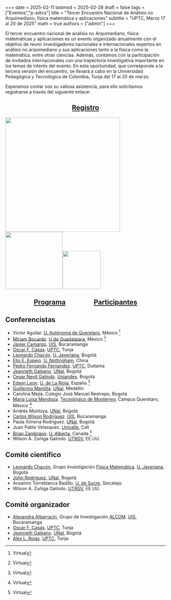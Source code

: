 +++
date      = 2025-02-11
lastmod   = 2025-02-28
draft     = false
tags      = ["Eventos","p-adics"]
title     = "Tercer Encuentro Nacional de Análisis no Arquimediano, física matemática y aplicaciones"
subtitle  = "UPTC, Marzo 17 al 20 de 2025"
math      = true
authors   = ["admin"]
+++


El tercer encuentro nacional de análisis no Arquimediano, física matemáticas y aplicaciones es un evento organizado anualmente con el objetivo de reunir investigadores nacionales e internacionales expertos en análisis no arquimediano y sus aplicaciones tanto a la física como la matemática, entre otras ciencias. Además, contamos con la participación de invitados internacionales con una trayectoria investigativa importante en los temas de interés del evento. En esta oportunidad, que corresponde a la tercera versión del encuentro, se llevará a cabo en la Universidad Pedagógica y Tecnológica de  Colombia, Tunja del 17 al 20 de marzo. <br>

Esperamos contar son su valiosa asistencia, para ello solicitamos registrarse a través del siguiente enlace:

<center>
    <h2> <a href="https://docs.google.com/forms/d/e/1FAIpQLSdiHf-ROVnc-1_yX0CRUYL0p6ZcLbSZ-N7Az5PEnimViZwyeQ/viewform?usp=header">Registro</a> </h2>
</center>


<p><img src="https://www.uptc.edu.co/export/sites/default/facultades/f_derecho/programas/convenios/img/uptc_unal.png" alt="" width="360"><img src="https://www3.uis.edu.co/wp-content/uploads/2022/09/2560px-Universidad_Industrial_de_Santander_logo.svg_-1.png" alt="" width="180"><img src="https://seeklogo.com/images/P/pontificia-universidad-javeriana-logo-D073FD2B47-seeklogo.com.png" alt="" width="120">
</p>


<center>
<h2> <a href="https://matematicas.netlify.app/post/padicos3/programa/">Programa</a> &emsp;&emsp;&emsp;&emsp;<a href="https://matematicas.netlify.app/post/padicos3/participantes/">Participantes</a> </h2>
</center>


<!--
## &emsp;&emsp;&emsp;&emsp;&emsp;&emsp;&emsp;&emsp;&emsp;&emsp;&emsp;&emsp;&emsp;&emsp;&emsp;&emsp;  [Programa]()  [Participantes]()
-->

## Conferencistas

* Victor Aguilar. [U. Autónoma de Queretaro](https://www.uaq.mx/), México [^1]
* [Miriam Bocardo](https://academicos.cucei.udg.mx/academicos/2962419). [U de Guadalajara](https://www.udg.mx/), México [^1]
* [Javier Camargo](https://profesores.uis.edu.co/javier-enrique-camargo-garcia-es/). [UIS](https://uis.edu.co/es/), Bucaramanga
* [Oscar F. Casas](https://matematicas.netlify.app/authors/casas-o/). [UPTC](https://www.uptc.edu.co/sitio/portal/), Tunja
* [Leonardo Chacón](https://perfilesycapacidades.javeriana.edu.co/en/persons/leonardo.chacon). [U. Javeriana](https://www.javeriana.edu.co/inicio), Bogotá
* [Elio E. Espejo](https://research.nottingham.edu.cn/en/persons/elio-eduardo-espejo-arenas). [U. Nottingham](https://www.nottingham.edu.cn/en/index.aspx), China
* [Pedro Fernando Fernandez](https://sites.google.com/view/pedrofernandofernandezespinosa/home). [UPTC](https://www.uptc.edu.co/sitio/portal/), Duitama
* [Jeanneth Galeano](http://www.hermes.unal.edu.co/pages/Docentes/Docente.jsf?u=jgaleanop). [UNal](https://unal.edu.co/), Bogotá
* [Cesar Neyit Galindo](https://matematicas.uniandes.edu.co/es/profesores/cesar-neyit-galindo-martinez). [Uniandes](https://www.uniandes.edu.co/), Bogotá
* [Edwin Leon](https://riemann.unizar.es/~eleon/). [U. de La Rioja](https://www.unirioja.es/), España [^1]
* [Guillermo Mantilla](https://sites.google.com/view/guillermo-mantilla-soler/home). [UNal](https://unal.edu.co/), Medellín
* Carolina Mejía. Colegio José Manuel Restrepo, Bogotá
* [María Luisa Mendoza](https://research.tec.mx/vivo-tec/display/PID_318191). [Tecnológico de Monterrey](https://tec.mx/es), Campus Querétaro, México [^1]
* Andrés Montoya. [UNal](https://unal.edu.co/), Bogotá
* [Carlos Wilson Rodríguez](https://profesores.uis.edu.co/en/carlos-wilson-rodriguez-cardenas-en/). [UIS](https://uis.edu.co/es/), Bucaramanga
* Paula Ximena Rodríguez. [UNal](https://unal.edu.co/), Bogotá
* Juan Pablo Velasquez. [Univalle](https://www.univalle.edu.co/), Cali
* [Brian Zambrano](https://sites.google.com/ualberta.ca/ilmee/people/brian-zambrano). [U. Alberta](https://www.ualberta.ca/en/index.html), Canada [^1]
* Wilson  A. Zuñiga Galindo. [UTRGV](https://www.utrgv.edu/), EE.UU.

[^1]: Virtual


## **Comité científico**

* [Leonardo Chacón](https://perfilesycapacidades.javeriana.edu.co/en/persons/leonardo.chacon), Grupo Investigación [Física Matemática](https://perfilesycapacidades.javeriana.edu.co/en/organisations/f%C3%ADsica-matem%C3%A1tica). [U. Javeriana](https://www.javeriana.edu.co/inicio), Bogotá
* [John Rodríguez](http://www.hermes.unal.edu.co/pages/Docentes/Docente.jsf?u=jjrodriguezv), [UNal](https://unal.edu.co/), Bogotá
* Anselmo Torreblanca Badillo. [U. de Sucre](https://unisucre.edu.co/), Sincelejo
* Wilson  A. Zuñiga Galindo. [UTRGV](https://www.utrgv.edu/), EE.UU.

  
## **Comité organizador**

* [Alexandra Albarracín](https://profesores.uis.edu.co/adriana-alexandra-albarracin-mantilla-es/), Grupo de Investigación [ALCOM](https://uis.edu.co/fc-gruinv-alcom-es/). [UIS](https://uis.edu.co/es/), Bucaramanga
* [Oscar F. Casas](https://matematicas.netlify.app/authors/casas-o/). [UPTC](https://www.uptc.edu.co/sitio/portal/), Tunja
* [Jeanneth Galeano](http://www.hermes.unal.edu.co/pages/Docentes/Docente.jsf?u=jgaleanop). [UNal](https://unal.edu.co/), Bogotá
* [Alex L. Rojas](https://matematicas.netlify.app/authors/rojas-a/). [UPTC](https://www.uptc.edu.co/sitio/portal/), Tunja

